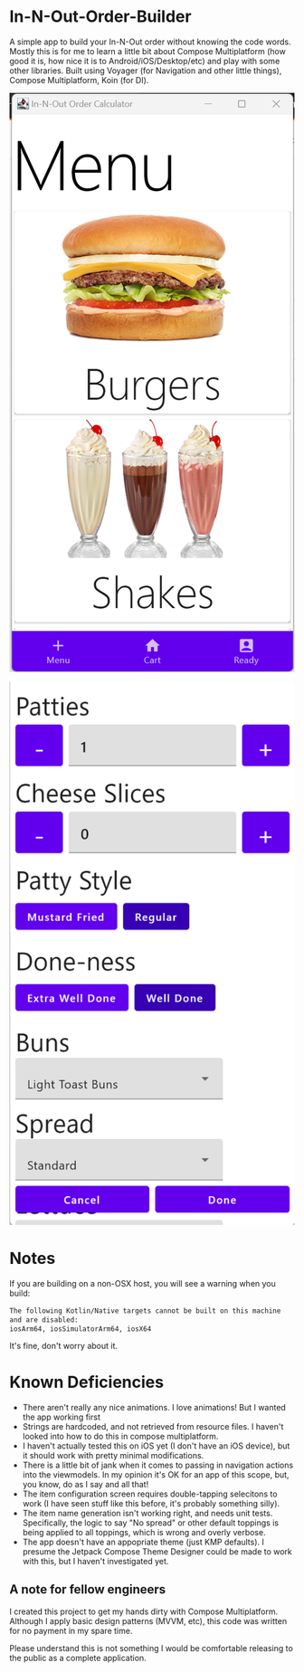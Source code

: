 # In-N-Out-Order-Builder
 A simple app to build your In-N-Out order without knowing the code words. Mostly this is for me to learn a little bit about Compose Multiplatform (how good it is, how nice it is to Android/iOS/Desktop/etc) and play with some other libraries. Built using Voyager (for Navigation and other little things), Compose Multiplatform, Koin (for DI).

![menu screen with tabs](./images-readme/menu.png)

![item details screen](./images-readme/dialog.png)

# Notes
 If you are building on a non-OSX host, you will see a warning when you build:
 ```
 The following Kotlin/Native targets cannot be built on this machine and are disabled:
iosArm64, iosSimulatorArm64, iosX64
```
It's fine, don't worry about it.

# Known Deficiencies
- There aren't really any nice animations. I love animations! But I wanted the app working first
- Strings are hardcoded, and not retrieved from resource files. I haven't looked into how to do this in compose multiplatform.
- I haven't actually tested this on iOS yet (I don't have an iOS device), but it should work with pretty minimal modifications.
- There is a little bit of jank when it comes to passing in navigation actions into the viewmodels. In my opinion it's OK for an app of this scope, but, you know, do as I say and all that!
- The item configuration screen requires double-tapping selecitons to work (I have seen stuff like this before, it's probably something silly). 
- The item name generation isn't working right, and needs unit tests. Specifically, the logic to say "No spread" or other default toppings is being applied to all toppings, which is wrong and overly verbose.
- The app doesn't have an appopriate theme (just KMP defaults). I presume the Jetpack Compose Theme Designer could be made to work with this, but I haven't investigated yet.

## A note for fellow engineers
I created this project to get my hands dirty with Compose Multiplatform. Although I apply basic design patterns (MVVM, etc), this code was written for no payment in my spare time.

Please understand this is not something I would be comfortable releasing to the public as a complete application.

